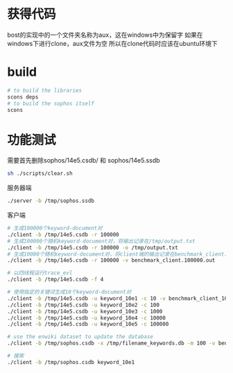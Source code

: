 # 获得代码

bost的实现中的一个文件夹名称为aux，这在windows中为保留字
如果在windows下进行clone，aux文件为空
所以在clone代码时应该在ubuntu环境下

# build

```bash
# to build the libraries
scons deps
# to build the sophos itself
scons
```

# 功能测试

需要首先删除sophos/14e5.csdb/ 和 sophos/14e5.ssdb

```bash
sh ./scripts/clear.sh
```

服务器端
```bash
./server -b /tmp/sophos.ssdb
```

客户端
```bash
# 生成100000个keyword-document对
./client -b /tmp/14e5.csdb -r 100000
# 生成100000个随机keyword-document对，将输出记录在/tmp/output.txt
./client -b /tmp/14e5.csdb -r 100000 -o /tmp/output.txt
# 生成10000个随机keyword-document对，将client端的输出记录在benchmark_client.10.out
./client -b /tmp/14e5.csdb -r 100000 -v benchmark_client.100000.out
```

```bash
# 以四线程运行trace_evl
./client -b /tmp/14e5.csdb -f 4
```

```bash
# 使用指定的关键词生成10个keyword-document对
./client -b /tmp/14e5.csdb -u keyword_10e1 -c 10 -v benchmark_client_10e1.update.out
./client -b /tmp/14e5.csdb -u keyword_10e2 -c 100
./client -b /tmp/14e5.csdb -u keyword_10e3 -c 1000
./client -b /tmp/14e5.csdb -u keyword_10e4 -c 10000
./client -b /tmp/14e5.csdb -u keyword_10e5 -c 100000
```

```bash
# use the enwiki dataset to update the database
./client -b /tmp/sophos.csdb -x /tmp/filename_keywords.db -m 100 -v benchmark_client.out
```


```bash
# 搜索
./client -b /tmp/sophos.csdb keyword_10e1
```
